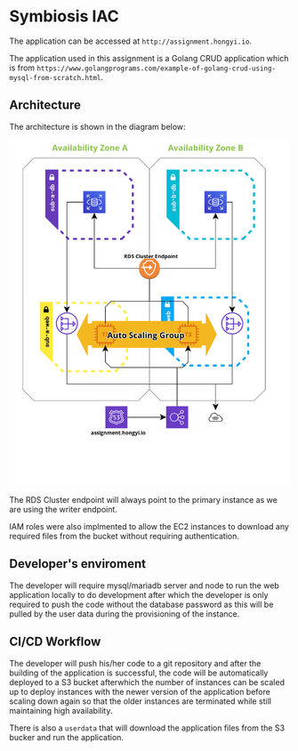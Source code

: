 # Symbiosis IAC

The application can be accessed at `http://assignment.hongyi.io`.

The application used in this assignment is a Golang CRUD application which is from `https://www.golangprograms.com/example-of-golang-crud-using-mysql-from-scratch.html`.

## Architecture

The architecture is shown in the diagram below:

![architecture diagram](arch.png)

The RDS Cluster endpoint will always point to the primary instance as we are using the writer endpoint.

IAM roles were also implmented to allow the EC2 instances to download any required files from the bucket without requiring authentication.

## Developer's enviroment

The developer will require mysql/mariadb server and node to run the web application locally to do development after which the developer is only required to push the code without the database password as this will be pulled by the user data during the provisioning of the instance.

## CI/CD Workflow

The developer will push his/her code to a git repository and after the building of the application is successful, the code will be automatically deployed to a S3 bucket afterwhich the number of instances can be scaled up to deploy instances with the newer version of the application before scaling down again so that the older instances are terminated while still maintaining high availability.

There is also a `userdata` that will download the application files from the S3 bucker and run the application.
